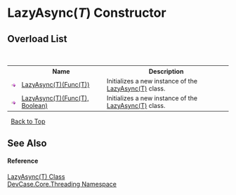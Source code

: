 # LazyAsync(*T*) Constructor 
 


## Overload List
&nbsp;<table><tr><th></th><th>Name</th><th>Description</th></tr><tr><td>![Public method](media/pubmethod.gif "Public method")</td><td><a href="M_DevCase_Core_Threading_LazyAsync_1__ctor">LazyAsync(T)(Func(T))</a></td><td>
Initializes a new instance of the <a href="T_DevCase_Core_Threading_LazyAsync_1">LazyAsync(T)</a> class.</td></tr><tr><td>![Public method](media/pubmethod.gif "Public method")</td><td><a href="M_DevCase_Core_Threading_LazyAsync_1__ctor_1">LazyAsync(T)(Func(T), Boolean)</a></td><td>
Initializes a new instance of the <a href="T_DevCase_Core_Threading_LazyAsync_1">LazyAsync(T)</a> class.</td></tr></table>&nbsp;
<a href="#lazyasync(*t*)-constructor">Back to Top</a>

## See Also


#### Reference
<a href="T_DevCase_Core_Threading_LazyAsync_1">LazyAsync(T) Class</a><br /><a href="N_DevCase_Core_Threading">DevCase.Core.Threading Namespace</a><br />